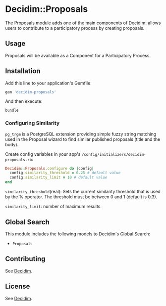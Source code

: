 # Decidim::Proposals

The Proposals module adds one of the main components of Decidim: allows users to contribute to a participatory process by creating proposals.

## Usage

Proposals will be available as a Component for a Participatory Process.

## Installation

Add this line to your application's Gemfile:

```ruby
gem 'decidim-proposals'
```

And then execute:

```bash
bundle
```

### Configuring Similarity

`pg_trgm` is a PostgreSQL extension providing simple fuzzy string matching used in the Proposal wizard to find similar published proposals (title and the body).

Create config variables in your app's `/config/initializers/decidim-proposals.rb`:

```ruby
Decidim::Proposals.configure do |config|
  config.similarity_threshold = 0.25 # default value
  config.similarity_limit = 10 # default value
end
```

`similarity_threshold`(real): Sets the current similarity threshold that is used by the % operator. The threshold must be between 0 and 1 (default is 0.3).

`similarity_limit`: number of maximum results.

## Global Search
This module includes the following models to Decidim's Global Search:

- `Proposals`

## Contributing

See [Decidim](https://github.com/decidim/decidim).

## License

See [Decidim](https://github.com/decidim/decidim).
